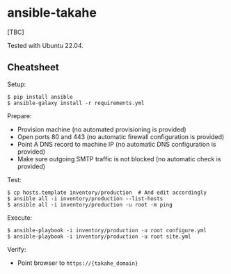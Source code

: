 # ansible-takahe

[TBC]

Tested with Ubuntu 22.04.

## Cheatsheet

Setup:

```
$ pip install ansible
$ ansible-galaxy install -r requirements.yml
```

Prepare:

- Provision machine (no automated provisioning is provided)
- Open ports 80 and 443 (no automatic firewall configuration is provided)
- Point A DNS record to machine IP (no automatic DNS configuration is provided)
- Make sure outgoing SMTP traffic is not blocked (no automatic check is provided)

Test:

```
$ cp hosts.template inventory/production  # And edit accordingly
$ ansible all -i inventory/production --list-hosts
$ ansible all -i inventory/production -u root -m ping
```

Execute:

```
$ ansible-playbook -i inventory/production -u root configure.yml
$ ansible-playbook -i inventory/production -u root site.yml
```

Verify:

- Point browser to `https://{takahe_domain}`

